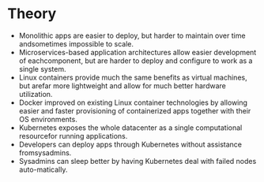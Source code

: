 #    Theory

*   Monolithic  apps  are  easier  to  deploy,  but  harder  to  maintain  over  time  andsometimes impossible to scale.
*   Microservices-based application architectures allow easier development of eachcomponent, but are harder to deploy and configure to work as a single system.
*   Linux containers provide much the same benefits as virtual machines, but arefar more lightweight and allow for much better hardware utilization.
*   Docker improved on existing Linux container technologies by allowing easier and faster provisioning of containerized apps together with their OS environments.
*   Kubernetes exposes the whole  datacenter as a single computational resourcefor running applications.
*   Developers  can  deploy  apps  through  Kubernetes  without  assistance  fromsysadmins.
*   Sysadmins  can  sleep  better  by  having  Kubernetes  deal  with  failed  nodes  auto-matically.

